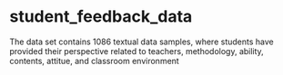 # student_feedback_data
The data set contains 1086 textual data samples, where students have provided their perspective related to teachers, methodology, ability, contents, attitue, and classroom environment
